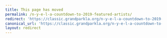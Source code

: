 ```yaml
---
title: This page has moved
permalink: /n-y-e-l-a-countdown-to-2019-featured-artists/
redirect: 'https://classic.grandparkla.org/n-y-e-l-a-countdown-to-2019-featured-artists/'
canonical_url: 'https://classic.grandparkla.org/n-y-e-l-a-countdown-to-2019-featured-artists/'
layout: redirect
---
```

